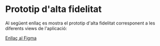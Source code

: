 # Prototip d'alta fidelitat

Al següent enllaç es mostra el prototip d'alta fidelitat corresponent a les diferents views de l'aplicació:

[Enllaç al Figma](https://www.figma.com/design/ImyBG4rt2PDji4DJmCqlTL/Prototip-d'alta-fidelitat?node-id=0-1&p=f&t=RhYhhLdfvEM2fdhD-0 "Enllaç al Figma")
